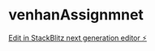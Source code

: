 # venhanAssignmnet

[Edit in StackBlitz next generation editor ⚡️](https://stackblitz.com/~/github.com/Akrishnaveni/venhanAssignmnet)